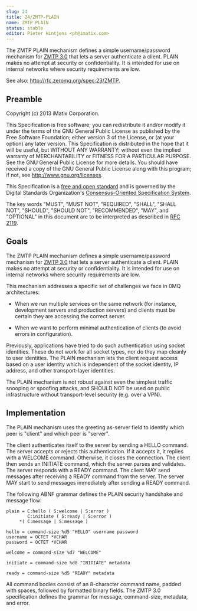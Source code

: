 ```yaml
---
slug: 24
title: 24/ZMTP-PLAIN
name: ZMTP PLAIN
status: stable
editor: Pieter Hintjens <ph@imatix.com>
---
```


The ZMTP PLAIN mechanism defines a simple username/password mechanism for [ZMTP 3.0](http://rfc.zeromq.org/spec:23) that lets a server authenticate a client. PLAIN makes no attempt at security or confidentiality. It is intended for use on internal networks where security requirements are low.

See also: http://rfc.zeromq.org/spec:23/ZMTP.

## Preamble

Copyright (c) 2013 iMatix Corporation.

This Specification is free software; you can redistribute it and/or modify it under the terms of the GNU General Public License as published by the Free Software Foundation; either version 3 of the License, or (at your option) any later version. This Specification is distributed in the hope that it will be useful, but WITHOUT ANY WARRANTY; without even the implied warranty of MERCHANTABILITY or FITNESS FOR A PARTICULAR PURPOSE. See the GNU General Public License for more details. You should have received a copy of the GNU General Public License along with this program; if not, see <http://www.gnu.org/licenses>.

This Specification is a [free and open standard](http://www.digistan.org/open-standard:definition) and is governed by the Digital Standards Organization's [Consensus-Oriented Specification System](http://www.digistan.org/spec:1/COSS).

The key words "MUST", "MUST NOT", "REQUIRED", "SHALL", "SHALL NOT", "SHOULD", "SHOULD NOT", "RECOMMENDED", "MAY", and "OPTIONAL" in this document are to be interpreted as described in [RFC 2119](http://tools.ietf.org/html/rfc2119).

## Goals

The ZMTP PLAIN mechanism defines a simple username/password mechanism for [ZMTP 3.0](http://rfc.zeromq.org/spec:23) that lets a server authenticate a client. PLAIN makes no attempt at security or confidentiality. It is intended for use on internal networks where security requirements are low.

This mechanism addresses a specific set of challenges we face in 0MQ architectures:

* When we run multiple services on the same network (for instance, development servers and production servers) and clients must be certain they are accessing the correct server.

* When we want to perform minimal authentication of clients (to avoid errors in configuration).

Previously, applications have tried to do such authentication using socket identities. These do not work for all socket types, nor do they map cleanly to user identities. The PLAIN mechanism lets the client request access based on a user identity which is independent of the socket identity, IP address, and other transport-layer identities.

The PLAIN mechanism is not robust against even the simplest traffic snooping or spoofing attacks, and SHOULD NOT be used on public infrastructure without transport-level security (e.g. over a VPN).

## Implementation

The PLAIN mechanism uses the greeting as-server field to identify which peer is "client" and which peer is "server".

The client authenticates itself to the server by sending a HELLO command. The server accepts or rejects this authentication. If it accepts it, it replies with a WELCOME command. Otherwise, it closes the connection. The client then sends an INITIATE command, which the server parses and validates. The server responds with a READY command. The client MAY send messages after receiving a READY command from the server. The server MAY start to send messages immediately after sending a READY command.

The following ABNF grammar defines the PLAIN security handshake and message flow:

```
plain = C:hello ( S:welcome | S:error )
        C:initiate ( S:ready | S:error )
     *( C:message | S:message )

hello = command-size %d5 "HELLO" username password
username = OCTET *VCHAR
password = OCTET *VCHAR

welcome = command-size %d7 "WELCOME"

initiate = command-size %d8 "INITIATE" metadata

ready = command-size %d5 "READY" metadata
```

All command bodies consist of an 8-character command name, padded with spaces, followed by formatted binary fields. The ZMTP 3.0 specification defines the grammar for message, command-size, metadata, and error.
